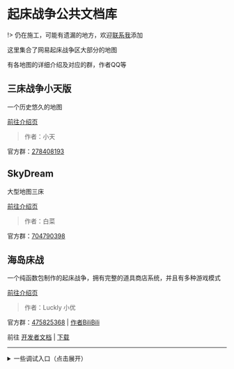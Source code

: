 # 起床战争公共文档库

!> 仍在施工，可能有遗漏的地方，欢迎[联系我](http://url.xt-url.com/uhrDp)添加

这里集合了网易起床战争区大部分的地图

有各地图的详细介绍及对应的群，作者QQ等

## 三床战争小天版

一个历史悠久的地图

[前往介绍页](/xiaotian/index.md)

> 作者：小天

官方群：[278408193](https://jq.qq.com/?k=1S8H9L7z)

## SkyDream

大型地图三床

[前往介绍页](/skydream/index.md)

> 作者：白菜

官方群：[704790398](http://url.xt-url.com/LTvs6)

## 海岛床战

一个纯函数包制作的起床战争，拥有完整的道具商店系统，并且有多种游戏模式

[前往介绍页](/BedWars_island/index.md)

> 作者：Luckly 小优

官方群：[475825368](http://url.xt-url.com/8oo0O) | [作者BiliBili](https://space.bilibili.com/521523419)

前往 [开发者文档](/BedWars_island/Developers.md) | [下载](/BedWars_island/Download.md)

---

<details>
<summary>一些调试入口（点击展开）</summary>

[测试页面](/text/index.md)

</details>